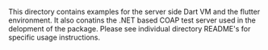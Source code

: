 This directory contains examples for the server side Dart VM and the flutter
environment. It also conatins the .NET based COAP test server used in the delopment
of the package. Please see individual directory README's for specific usage 
instructions.
